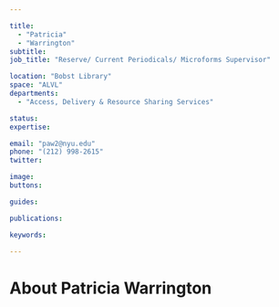```yaml
---

title:
  - "Patricia"
  - "Warrington"
subtitle: 
job_title: "Reserve/ Current Periodicals/ Microforms Supervisor"

location: "Bobst Library"
space: "ALVL"
departments:
  - "Access, Delivery & Resource Sharing Services"

status: 
expertise:

email: "paw2@nyu.edu"
phone: "(212) 998-2615"
twitter: 

image: 
buttons:

guides:

publications:

keywords:

---
```


# About Patricia Warrington


